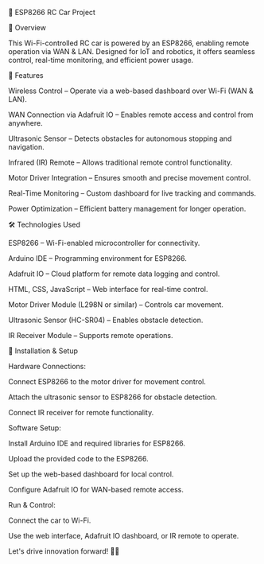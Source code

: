 🚗 ESP8266 RC Car Project

📌 Overview

This Wi-Fi-controlled RC car is powered by an ESP8266, enabling remote operation via WAN & LAN. Designed for IoT and robotics, it offers seamless control, real-time monitoring, and efficient power usage.

🔧 Features

Wireless Control – Operate via a web-based dashboard over Wi-Fi (WAN & LAN).

WAN Connection via Adafruit IO – Enables remote access and control from anywhere.

Ultrasonic Sensor – Detects obstacles for autonomous stopping and navigation.

Infrared (IR) Remote – Allows traditional remote control functionality.

Motor Driver Integration – Ensures smooth and precise movement control.

Real-Time Monitoring – Custom dashboard for live tracking and commands.

Power Optimization – Efficient battery management for longer operation.

🛠️ Technologies Used

ESP8266 – Wi-Fi-enabled microcontroller for connectivity.

Arduino IDE – Programming environment for ESP8266.

Adafruit IO – Cloud platform for remote data logging and control.

HTML, CSS, JavaScript – Web interface for real-time control.

Motor Driver Module (L298N or similar) – Controls car movement.

Ultrasonic Sensor (HC-SR04) – Enables obstacle detection.

IR Receiver Module – Supports remote operations.

🚀 Installation & Setup

Hardware Connections:

Connect ESP8266 to the motor driver for movement control.

Attach the ultrasonic sensor to ESP8266 for obstacle detection.

Connect IR receiver for remote functionality.

Software Setup:

Install Arduino IDE and required libraries for ESP8266.

Upload the provided code to the ESP8266.

Set up the web-based dashboard for local control.

Configure Adafruit IO for WAN-based remote access.

Run & Control:

Connect the car to Wi-Fi.

Use the web interface, Adafruit IO dashboard, or IR remote to operate.

Let's drive innovation forward! 🚗💨

